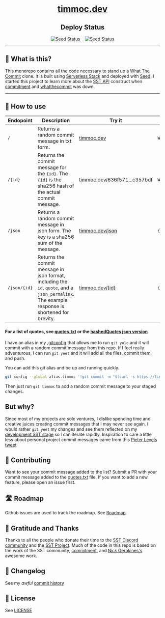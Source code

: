 <div align="center">

# [timmoc.dev](https://timmoc.dev)

## Deploy Status

[![Seed Status](https://api.seed.run/timmoc/timmoc/stages/dev/build_badge)](https://console.seed.run/timmoc/timmoc)&nbsp;&nbsp;&nbsp;
[![Seed Status](https://api.seed.run/timmoc/timmoc/stages/prod/build_badge)](https://console.seed.run/timmoc/timmoc)

</div>

---

## 📖 What is this?

This monorepo contains all the code necessary to stand up a [What The Commit](https://whatthecommit.com/) clone. It is built using [Serverless Stack](https://serverless-stack.com/) and deployed with [Seed](https://seed.run/). I started this project to learn more about the [SST API](https://docs.sst.dev/constructs/Api) construct when [commitment](https://github.com/ngerakines/commitment) and [whatthecommit](https://whatthecommit.com) was down.

---

## 🚀 How to use

| Endopoint    | Description                                                                                                                                    | Try it                                                                                                              | Response                                                                                                              |
| ------------ | ---------------------------------------------------------------------------------------------------------------------------------------------- | ------------------------------------------------------------------------------------------------------------------- | --------------------------------------------------------------------------------------------------------------------- |
| `/`          | Returns a random commit message in txt form.                                                                                                   | [timmoc.dev](https://timmoc.dev)                                                                                    | `Wubbalubbadubdub!`                                                                                                   |
| `/{id}`      | Returns the commit message for the `{id}`. The `{id}` is the sha256 hash of the actual commit message.                                         | [timmoc.dev/636f571...c357bdf](https://timmoc.dev/636f571729431658f6454ae604398163a1bbb6ae527dc723b03cc0ab8c357bdf) | `Wubbalubbadubdub!`                                                                                                   |
| `/json`      | Returns a random commit message in json form. The key is a sha256 sum of the message.                                                          | [timmoc.dev/json](https://timmoc.dev/json)                                                                          | `{"636f571...c357bdf":"Wubbalubbadubdub!"}`                                                                           |
| `/json/{id}` | Returns the commit message in json format, including the `id`, `quote`, and a `json_permalink`. The example response is shortened for brevity. | [timmoc.dev/{id}](https://timmoc.dev/json/636f571729431658f6454ae604398163a1bbb6ae527dc723b03cc0ab8c357bdf)         | `{"id":"636f571...c357bdf","quote":"Wubbalubbadubdub!","json_permalink":"https://timmoc.dev/json/636f571...c357bdf"}` |

#### For a list of quotes, see [quotes.txt](https://github.com/claughinghouse/timmoc/blob/main/packages/core/lib/quotes.txt) or the [hashedQuotes json version](https://github.com/claughinghouse/timmoc/blob/main/packages/core/src/hashedQuotes.json)

I have an alias in my [.gitconfig](https://github.com/claughinghouse/dotfiles/blob/main/dot_gitconfig#L12) that allows me to run `git yolo` and it will commit with a random commit message from this repo. If I feel really adventurous, I can run `git yeet` and it will add all the files, commit them, and push.

You can add this git alias and be up and running quickly.

```bash
git config --global alias.timmoc '!git commit -m "$(curl -s https://timmoc.dev)"'
```

Then just run `git timmoc` to add a random commit message to your staged changes.

## But why?

Since most of my projects are solo ventures, I dislike spending time and creative juices creating commit messages that I may never see again. I would rather `git yeet` my changes and see them reflected on my [development SST stage](https://docs.sst.dev/constructs/Stack#stage) so I can iterate rapidly. Inspiration to care a little less about personal project commit messages came from this [Pieter Levels tweet](https://twitter.com/levelsio/status/1590908364393156608.)

## 🫶 Contributing

Want to see your commit message added to the list? Submit a PR with your commit message added to the [quotes.txt](https://github.dev/claughinghouse/timmoc/blob/main/packages/core/lib/quotes.txt) file. If you want to add a new feature, please open an issue first.

## 🛣️ Roadmap

Github issues are used to track the roadmap. See [Roadmap](https://github.com/claughinghouse/timmoc/labels/roadmap).

## 🤝 Gratitude and Thanks

Thanks to all the people who donate their time to the [SST Discord community](https://discord.gg/sst) and the [SST Project](https://sst.dev/). Much of the code in this repo is based on the work of the SST community, [commitment](https://github.com/ngerakines/commitment), and [Nick Gerakines's](https://github.com/ngerakines) awesome work.

## 📜 Changelog

See my _awful_ [commit history](https://github.com/claughinghouse/timmoc/commits/main)

## 🔏 License

See [LICENSE](./LICENSE)
